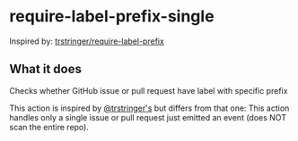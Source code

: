 # require-label-prefix-single

Inspired by: [trstringer/require-label-prefix](https://github.com/trstringer/require-label-prefix)

## What it does

Checks whether GitHub issue or pull request have label with specific prefix

This action is inspired by [@trstringer's](https://github.com/trstringer/require-label-prefix) but differs from that one:
This action handles only a single issue or pull request just emitted an event (does NOT scan the entire repo).
